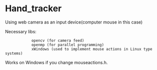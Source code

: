 Hand_tracker
==========

Using web camera as an input device(computer mouse in this case)

Necessary libs:	

                opencv (for camera feed)
                openmp (for parallel programming)
                xWindows (used to implement mouse actions in Linux type systems)
                

Works on Windows if you change mouseactions.h.
